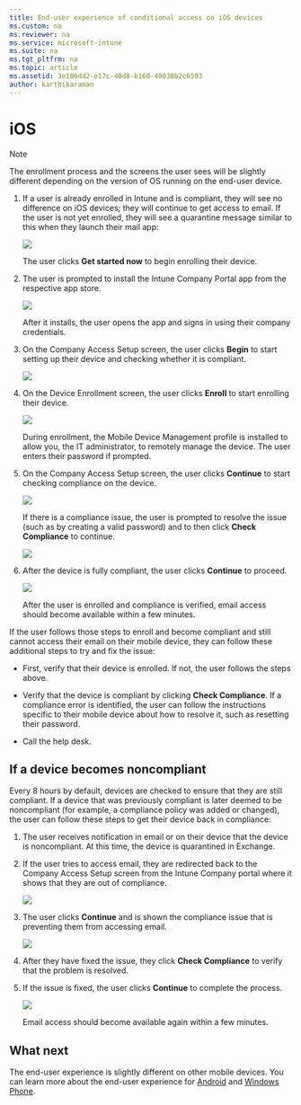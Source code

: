 ```yaml
---
title: End-user experience of conditional access on iOS devices
ms.custom: na
ms.reviewer: na
ms.service: microsoft-intune
ms.suite: na
ms.tgt_pltfrm: na
ms.topic: article
ms.assetid: 3e186dd2-e17c-40d8-b160-48038b2c6593
author: karthikaraman
---
```

# iOS
> [!NOTE]
> The enrollment process and the screens the user sees will be slightly different depending on the version of OS running on the end-user device.

1.  If a user is already enrolled in Intune and is compliant, they will see no difference on iOS devices; they will continue to get access to email. If the user is not yet enrolled, they will see a quarantine message similar to this when they launch their mail app:

    ![](./media/EUX-iOS-Get-Started.PNG)

    The user clicks **Get started now** to begin enrolling their device.

2.  The user is prompted to install the Intune Company Portal app from the respective app store.

    ![](./media/ProtectEmail/EUX-iOS-intune-Company-Portal.png)

    After it installs, the user opens the app and signs in using their company credentials.

3.  On the Company Access Setup screen, the user clicks **Begin** to start setting up their device and checking whether it is compliant.

    ![](./media/ProtectEmail/EUX-iOS-company-AccessSetup.png)

4.  On the Device Enrollment screen, the user clicks **Enroll** to start enrolling their device.

    ![](./media/ProtectEmail/EUX-iOS-device-Enrollment.png)

    During enrollment, the Mobile Device Management profile is installed to allow you, the IT administrator, to remotely manage the device. The user enters their password if prompted.

5.  On the Company Access Setup screen, the user clicks **Continue** to start checking compliance on the device.

    ![](./media/ProtectEmail/EUX-iOS-device-Compliance-Check.png)

    If there is a compliance issue, the user is prompted to resolve the issue (such as by creating a valid password) and to then click **Check Compliance** to continue.

    ![](./media/ProtectEmail/EUX-iOS-device-Compliance-Check.png)

6.  After the device is fully compliant, the user clicks **Continue** to proceed.

    ![](./media/ProtectEmail/EUX-iOS-compliance-Check-Completed.png)

    After the user is enrolled and compliance is verified, email access should become available within a few minutes.

If the user follows those steps to enroll and become compliant and still cannot access their email on their mobile device, they can follow these additional steps to try and fix the issue:

-   First, verify that their device is enrolled. If not, the user follows the steps above.

-   Verify that the device is compliant by clicking **Check Compliance**. If a compliance error is identified, the user can follow the instructions specific to their mobile device about how to resolve it, such as resetting their password.

-   Call the help desk.

## If a device becomes noncompliant
Every 8 hours by default, devices are checked to ensure that they are still compliant. If a device that was previously compliant is later deemed to be noncompliant (for example, a compliance policy was added or changed), the user can follow these steps to get their device back in compliance:

1.  The user receives notification in email or on their device that the device is noncompliant. At this time, the device is quarantined in Exchange.

2.  If the user tries to access email, they are redirected back to the Company Access Setup screen from the Intune Company portal where it shows that they are out of compliance.

    ![](./media/ProtectEmail/EUX-iOS-fallOut-Compliance.png)

3.  The user clicks **Continue** and is shown the compliance issue that is preventing them from accessing email.

    ![](./media/ProtectEmail/EUX-iOS-check-Compliance.png)

4.  After they have fixed the issue, they click **Check Compliance** to verify that the problem is resolved.

5.  If the issue is fixed, the user clicks **Continue** to complete the process.

    ![](./media/ProtectEmail/EUX-iOS-compliance-Check-Completed.png)

    Email access should become available again within a few minutes.

## What next
The end-user experience is slightly different on other mobile devices. You can learn more about the end-user experience for [Android](../Topic/end-user-experience-conditional-access-android.md) and [Windows Phone](../Topic/end-user-experience-conditional-access-winphone.md).
